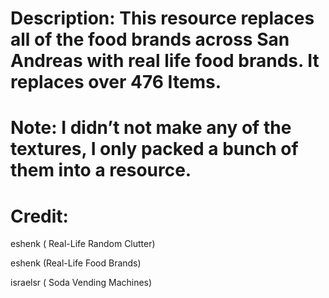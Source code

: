 # Description: This resource replaces all of the food brands across San Andreas with real life food brands. It replaces over 476 Items.

# Note: I didn’t not make any of the textures, I only packed a bunch of them into a resource.

# Credit:

eshenk ( Real-Life Random Clutter)

eshenk (Real-Life Food Brands)

israelsr ( Soda Vending Machines)
